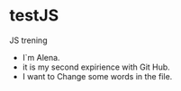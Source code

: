 # testJS
JS trening
- I`m Alena. 
- it is my second expirience with Git Hub. 
- I want to Change some words in the file.
